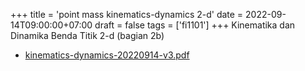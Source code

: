 +++
title = 'point mass kinematics-dynamics 2-d'
date = 2022-09-14T09:00:00+07:00
draft = false
tags = ['fi1101']
+++
Kinematika dan Dinamika Benda Titik 2-d (bagian 2b)
<!--more-->

+ [kinematics-dynamics-20220914-v3.pdf](https://zenodo.org/doi/10.5281/zenodo.7076413)
